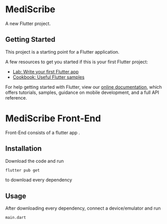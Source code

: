 # MediScribe

A new Flutter project.

## Getting Started

This project is a starting point for a Flutter application.

A few resources to get you started if this is your first Flutter project:

- [Lab: Write your first Flutter app](https://flutter.dev/docs/get-started/codelab)
- [Cookbook: Useful Flutter samples](https://flutter.dev/docs/cookbook)

For help getting started with Flutter, view our
[online documentation](https://flutter.dev/docs), which offers tutorials,
samples, guidance on mobile development, and a full API reference.

# MediScribe Front-End

Front-End consists of a flutter app .

## Installation

Download the code and run 
```bash
flutter pub get
```
to download every dependency

## Usage 

After downloading every dependency, connect a device/emulator and run 

```bash
main.dart
```
